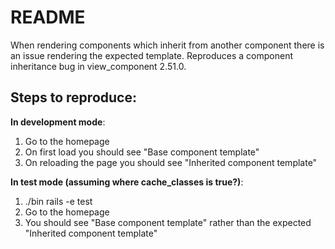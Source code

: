 # README

When rendering components which inherit from another component there is an issue rendering the expected template. Reproduces a component inheritance bug in view_component 2.51.0.

## Steps to reproduce:

**In development mode**:

1. Go to the homepage
2. On first load you should see "Base component template"
3. On reloading the page you should see "Inherited component template"

**In test mode (assuming where cache_classes is true?)**:

1. ./bin rails -e test
2. Go to the homepage
3. You should see "Base component template" rather than the expected "Inherited component template"
